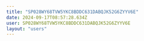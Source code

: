 ```yaml
---
title: "SP028WY68TVW5YKC8BDDC631DABQJK52G6ZYYV6E"
date: 2024-09-17T08:57:28.634Z
user: SP028WY68TVW5YKC8BDDC631DABQJK52G6ZYYV6E
layout: "users"
---
```

    